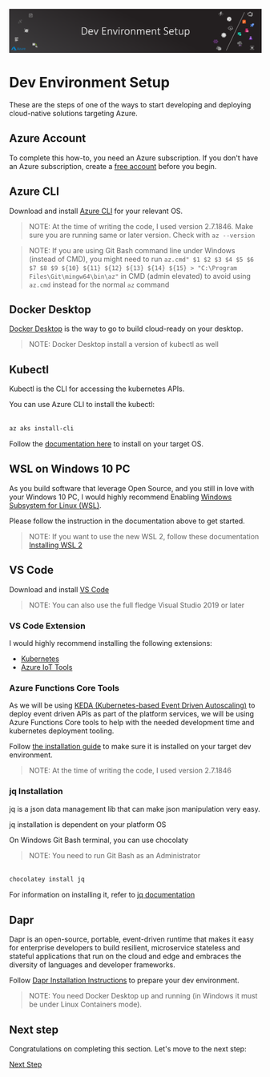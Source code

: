 ![banner](assets/banner.png)

# Dev Environment Setup

These are the steps of one of the ways to start developing and deploying cloud-native solutions targeting Azure.

## Azure Account

To complete this how-to, you need an Azure subscription. If you don't have an Azure subscription, create a [free account](https://azure.microsoft.com/free) before you begin.

## Azure CLI

Download and install [Azure CLI](https://docs.microsoft.com/en-us/cli/azure/install-azure-cli?view=azure-cli-latest) for your relevant OS.

>NOTE: At the time of writing the code, I used version 2.7.1846. Make sure you are running same or later version. Check with ```az --version```

>NOTE: If you are using Git Bash command line under Windows (instead of CMD), you might need to run ```az.cmd" $1 $2 $3 $4 $5 $6 $7 $8 $9 ${10} ${11} ${12} ${13} ${14} ${15} > "C:\Program Files\Git\mingw64\bin\az"``` in CMD (admin elevated) to avoid using ```az.cmd``` instead for the normal ```az``` command

## Docker Desktop

[Docker Desktop](https://www.docker.com/products/docker-desktop) is the way to go to build cloud-ready on your desktop.

>NOTE: Docker Desktop install a version of kubectl as well

## Kubectl

Kubectl is the CLI for accessing the kubernetes APIs.

You can use Azure CLI to install the kubectl:

```bash

az aks install-cli

```

Follow the [documentation here](https://kubernetes.io/docs/tasks/tools/install-kubectl/) to install on your target OS.

## WSL on Windows 10 PC

As you build software that leverage Open Source, and you still in love with your Windows 10 PC, I would highly recommend Enabling [Windows Subsystem for Linux (WSL)](https://docs.microsoft.com/en-us/windows/wsl/install-win10).

Please follow the instruction in the documentation above to get started.

>NOTE: If you want to use the new WSL 2, follow these documentation [Installing WSL 2](https://docs.microsoft.com/en-us/windows/wsl/wsl2-install)

## VS Code

Download and install [VS Code](https://code.visualstudio.com/)

>NOTE: You can also use the full fledge Visual Studio 2019 or later

### VS Code Extension

I would highly recommend installing the following extensions:

- [Kubernetes](https://marketplace.visualstudio.com/items?itemName=ms-kubernetes-tools.vscode-kubernetes-tools)
- [Azure IoT Tools](https://marketplace.visualstudio.com/items?itemName=vsciot-vscode.azure-iot-tools)

### Azure Functions Core Tools

As we will be using [KEDA (Kubernetes-based Event Driven Autoscaling)](https://github.com/kedacore/keda) to deploy event driven APIs as part of the platform services, we will be using Azure Functions Core tools to help with the needed development time and kubernetes deployment tooling.

Follow [the installation guide](https://docs.microsoft.com/en-us/azure/azure-functions/functions-run-local) to make sure it is installed on your target dev environment.

>NOTE: At the time of writing the code, I used version 2.7.1846

### jq Installation

jq is a json data management lib that can make json manipulation very easy.

jq installation is dependent on your platform OS

On Windows Git Bash terminal, you can use chocolaty

>NOTE: You need to run Git Bash as an Administrator

```bash

chocolatey install jq

```

For information on installing it, refer to [jq documentation](https://stedolan.github.io/jq/download/)

## Dapr

Dapr is an open-source, portable, event-driven runtime that makes it easy for enterprise developers to build resilient, microservice stateless and stateful applications that run on the cloud and edge and embraces the diversity of languages and developer frameworks.

Follow [Dapr Installation Instructions](https://github.com/dapr/docs/blob/master/getting-started/environment-setup.md#prerequisites) to prepare your dev environment.

>NOTE: You need Docker Desktop up and running (in Windows it must be under Linux Containers mode).

## Next step

Congratulations on completing this section. Let's move to the next step:

[Next Step](/guide/02-prerequisites/README.md)